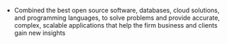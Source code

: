 - Combined the best open source software, databases, cloud solutions,
  and programming languages, to solve problems and provide
  accurate, complex, scalable applications that help the firm business
  and clients gain new insights
